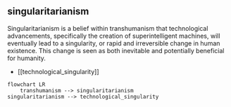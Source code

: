 ## singularitarianism
Singularitarianism is a belief within transhumanism that technological advancements, specifically the creation of superintelligent machines, will eventually lead to a singularity, or rapid and irreversible change in human existence. This change is seen as both inevitable and potentially beneficial for humanity.


- [[technological_singularity]]
```mermaid
flowchart LR
    transhumanism --> singularitarianism
singularitarianism --> technological_singularity
```
